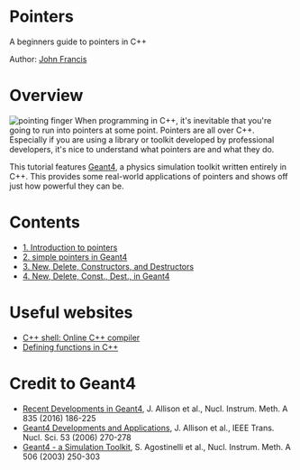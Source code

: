 # Pointers
A beginners guide to pointers in C++

Author: [John Francis](https://github.com/john9francis)

# Overview
![pointing finger](point.avif)
When programming in C++, it's inevitable that you're going to run into pointers at some point. Pointers are all over C++. Especially if you are using a library or toolkit developed by professional developers, it's nice to understand what pointers are and what they do.

This tutorial features [Geant4](https://geant4.web.cern.ch/), a physics simulation toolkit written entirely in C++. This provides some real-world applications of pointers and shows off just how powerful they can be. 

# Contents
- [1. Introduction to pointers](intro.md)
- [2. simple pointers in Geant4](geant4_pointers.md)
- [3. New, Delete, Constructors, and Destructors](new_delete.md)
- [4. New, Delete, Const., Dest., in Geant4](geant4_new_delete.md)


# Useful websites
- [C++ shell: Online C++ compiler](https://cpp.sh/)
- [Defining functions in C++](https://www.tutorialspoint.com/cplusplus/cpp_functions.htm)

# Credit to Geant4
- [Recent Developments in Geant4](https://www.sciencedirect.com/science/article/pii/S0168900216306957), J. Allison et al., Nucl. Instrum. Meth. A 835 (2016) 186-225
- [Geant4 Developments and Applications](https://ieeexplore.ieee.org/xpls/abs_all.jsp?isnumber=33833&arnumber=1610988&count=33&index=7), J. Allison et al., IEEE Trans. Nucl. Sci. 53 (2006) 270-278
- [Geant4 - a Simulation Toolkit](https://www.sciencedirect.com/science/article/pii/S0168900203013688), S. Agostinelli et al., Nucl. Instrum. Meth. A 506 (2003) 250-303
